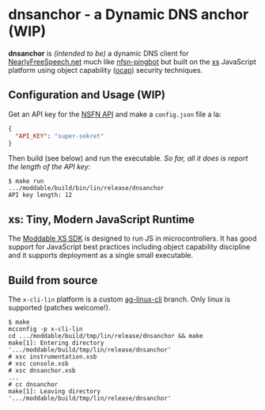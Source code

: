 # dnsanchor - a Dynamic DNS anchor (WIP)

**dnsanchor** is _(intended to be)_ a dynamic DNS client for
[NearlyFreeSpeech.net][NFSN] much like [nfsn-pingbot][] but built on
the [xs][] JavaScript platform using object capability ([ocap][])
security techniques.

[nfsn-pingbot]: https://github.com/joshkunz/nfsn-pingbot
[NFSN]: https://www.nearlyfreespeech.net/
[ocap]: https://en.wikipedia.org/wiki/Object-capability_model


## Configuration and Usage (WIP)

Get an API key for the [NSFN API][3] and make a `config.json` file a
la:

```json
{
  "API_KEY": "super-sekret"
}
```

Then build (see below) and run the executable. _So far, all it does is
report the length of the API key:_

```
$ make run
.../moddable/build/bin/lin/release/dnsanchor
API key length: 12
```
[3]: https://members.nearlyfreespeech.net/wiki/API/Introduction


## xs: Tiny, Modern JavaScript Runtime

The [Moddable XS SDK][xs] is designed to run JS in microcontrollers. It
has good support for JavaScript best practices including object
capability discipline and it supports deployment as a single small
executable.

[xs]: https://github.com/Moddable-OpenSource/moddable


## Build from source

The `x-cli-lin` platform is a custom [ag-linux-cli][2] branch. Only
linux is supported (patches welcome!).

[2]: https://github.com/dckc/moddable/tree/ag-linux-cli


```
$ make
mcconfig -p x-cli-lin
cd .../moddable/build/tmp/lin/release/dnsanchor && make
make[1]: Entering directory '.../moddable/build/tmp/lin/release/dnsanchor'
# xsc instrumentation.xsb
# xsc console.xsb
# xsc dnsanchor.xsb
...
# cc dnsanchor
make[1]: Leaving directory '.../moddable/build/tmp/lin/release/dnsanchor'
```
